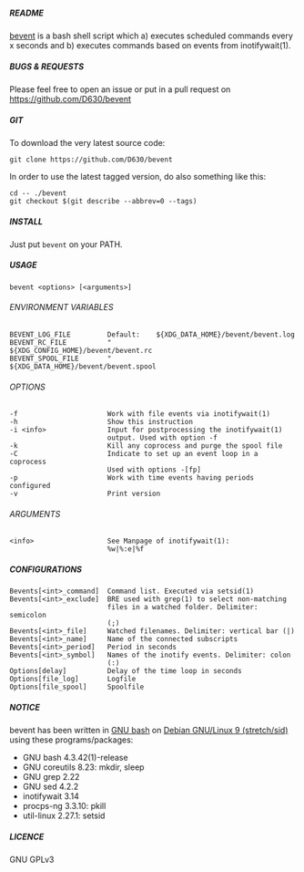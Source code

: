 ##### README

[bevent](https://github.com/D630/bevent) is a bash shell script which a) executes scheduled commands every x seconds and b) executes commands based on events from inotifywait(1).

##### BUGS & REQUESTS

Please feel free to open an issue or put in a pull request on https://github.com/D630/bevent

##### GIT

To download the very latest source code:

```
git clone https://github.com/D630/bevent
```

In order to use the latest tagged version, do also something like this:

```
cd -- ./bevent
git checkout $(git describe --abbrev=0 --tags)
```

##### INSTALL

Just put `bevent` on your PATH.

##### USAGE

```
bevent <options> [<arguments>]
```


###### ENVIRONMENT VARIABLES

```
BEVENT_LOG_FILE         Default:    ${XDG_DATA_HOME}/bevent/bevent.log
BEVENT_RC_FILE          "           ${XDG_CONFIG_HOME}/bevent/bevent.rc
BEVENT_SPOOL_FILE       "           ${XDG_DATA_HOME}/bevent/bevent.spool
```

###### OPTIONS

```
-f                      Work with file events via inotifywait(1)
-h                      Show this instruction
-i <info>               Input for postprocessing the inotifywait(1)
                        output. Used with option -f
-k                      Kill any coprocess and purge the spool file
-C                      Indicate to set up an event loop in a coprocess
                        Used with options -[fp]
-p                      Work with time events having periods configured
-v                      Print version
```

###### ARGUMENTS

```
<info>                  See Manpage of inotifywait(1):
                        %w|%:e|%f
```


##### CONFIGURATIONS

```
Bevents[<int>_command]  Command list. Executed via setsid(1)
Bevents[<int>_exclude]  BRE used with grep(1) to select non-matching
                        files in a watched folder. Delimiter: semicolon
                        (;)
Bevents[<int>_file]     Watched filenames. Delimiter: vertical bar (|)
Bevents[<int>_name]     Name of the connected subscripts
Bevents[<int>_period]   Period in seconds
Bevents[<int>_symbol]   Names of the inotify events. Delimiter: colon
                        (:)
Options[delay]          Delay of the time loop in seconds
Options[file_log]       Logfile
Options[file_spool]     Spoolfile
```

##### NOTICE

bevent has been written in [GNU bash](http://www.gnu.org/software/bash/) on [Debian GNU/Linux 9 (stretch/sid)](https://www.debian.org) using these programs/packages:

- GNU bash 4.3.42(1)-release
- GNU coreutils 8.23: mkdir, sleep
- GNU grep 2.22
- GNU sed 4.2.2
- inotifywait 3.14
- procps-ng 3.3.10: pkill
- util-linux 2.27.1: setsid

##### LICENCE

GNU GPLv3

